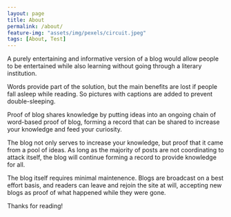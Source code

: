 ```yaml
---
layout: page
title: About
permalink: /about/
feature-img: "assets/img/pexels/circuit.jpeg"
tags: [About, Test]
---
```


A purely entertaining and informative version of a blog would allow people to be entertained while also learning without going through a literary institution.

Words provide part of the solution, but the main benefits are lost if people fall asleep while reading. So pictures with captions are added to prevent double-sleeping.

Proof of blog shares knowledge by putting ideas into an ongoing chain of word-based proof of blog, forming a record that can be shared to increase your knowledge and feed your curiosity.

The blog not only serves to increase your knowledge, but proof that it came from a pool of ideas. As long as the majority of posts are not coordinating to attack itself, the blog will continue forming a record to provide knowledge for all.

The blog itself requires minimal maintenence. Blogs are broadcast on a best effort basis, and readers can leave and rejoin the site at will, accepting new blogs as proof of what happened while they were gone.

Thanks for reading!